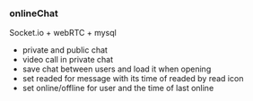 <h3> onlineChat </h3>
Socket.io + webRTC + mysql

- private and public chat
- video call in private chat
- save chat between users and load it when opening 
- set readed for message with its time of readed by read icon
- set online/offline for user and the time of last online 
